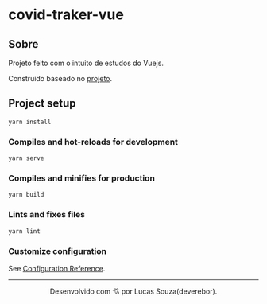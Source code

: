 # covid-traker-vue

## Sobre

Projeto feito com o intuito de estudos do Vuejs.

Construido baseado no [projeto](https://youtu.be/m-MAIpnH9ag).

## Project setup
```
yarn install
```

### Compiles and hot-reloads for development
```
yarn serve
```

### Compiles and minifies for production
```
yarn build
```

### Lints and fixes files
```
yarn lint
```

### Customize configuration
See [Configuration Reference](https://cli.vuejs.org/config/).

---

<p align="center">
Desenvolvido com 💘 por Lucas Souza(deverebor).
</p>
